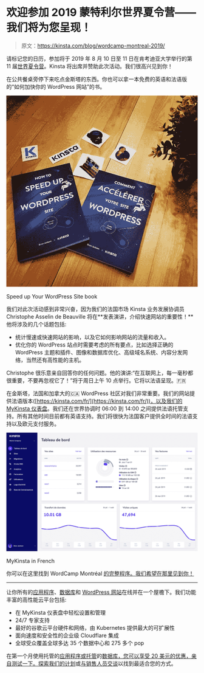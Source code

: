 # 欢迎参加 2019 蒙特利尔世界夏令营——我们将为您呈现！

> 原文：<https://kinsta.com/blog/wordcamp-montreal-2019/>

请标记您的日历，参加将于 2019 年 8 月 10 日至 11 日在肯考迪亚大学举行的第 11 届[世界夏令营](https://2019.montreal.wordcamp.org/)。Kinsta 将出席并赞助此次活动。我们很高兴见到你！

在公共餐桌旁停下来吃点金斯塔的东西。你也可以拿一本免费的英语和法语版的“如何加快你的 WordPress 网站”的书。

![Speed up WordPress book](img/f17e8b16ac7f6ca08ca0f9262611eb73.png)

Speed up Your WordPress Site book



我们对此次活动感到非常兴奋，因为我们的法国市场 Kinsta 业务发展协调员 Christophe Asselin de Beauville 将在**发表演讲，介绍快速网站的重要性！**他将涉及的几个话题包括:

*   统计慢速或快速网站的影响，以及它如何影响网站的流量和收入。
*   优化你的 WordPress 站点时需要考虑的所有要点，比如选择正确的 WordPress 主题和插件、图像和数据库优化、高级域名系统、内容分发网络，当然还有高性能的主机。

Christophe 很乐意亲自回答你的任何问题。他的演讲:“在互联网上，每一毫秒都很重要，不要再忽视它了！”将于周日上午 10 点举行。它将以法语呈现。🇫🇷

在金斯塔，法国和加拿大的🇨🇦 WordPress 社区对我们非常重要。我们的网站提供法语版本([https://kinsta.com/fr/](https://kinsta.com/fr/))，以及我们的 [MyKinsta 仪表盘](https://kinsta.com/fr/mykinsta/)。我们还在世界协调时 06:00 到 14:00 之间提供法语托管支持。所有其他时间目前都有英语支持。我们将很快为法国客户提供全时间的法语支持以及欧元支付服务。

![MyKinsta in French](img/57e34b35b34a4072094d5716b41fe43c.png)

MyKinsta in French



你可以在这里找到 WordCamp Montréal [的完整程序。我们希望在那里见到你！](https://2019-fr.montreal.wordcamp.org/programme/)

* * *

让你所有的[应用程序](https://kinsta.com/application-hosting/)、[数据库](https://kinsta.com/database-hosting/)和 [WordPress 网站](https://kinsta.com/wordpress-hosting/)在线并在一个屋檐下。我们功能丰富的高性能云平台包括:

*   在 MyKinsta 仪表盘中轻松设置和管理
*   24/7 专家支持
*   最好的谷歌云平台硬件和网络，由 Kubernetes 提供最大的可扩展性
*   面向速度和安全性的企业级 Cloudflare 集成
*   全球受众覆盖全球多达 35 个数据中心和 275 多个 pop

在第一个月使用托管的[应用程序或托管](https://kinsta.com/application-hosting/)的[数据库，您可以享受 20 美元的优惠，亲自测试一下。探索我们的](https://kinsta.com/database-hosting/)[计划](https://kinsta.com/plans/)或[与销售人员交谈](https://kinsta.com/contact-us/)以找到最适合您的方式。
